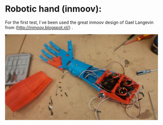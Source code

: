 Robotic hand (inmoov):
======================

For the first test, I´ve been used the great inmoov design of Gael Langevin from (<http://inmoov.blogspot.nl/>) .

<img align="center" src="docs/photo_2015-06-17_00-00-29.jpg" />
